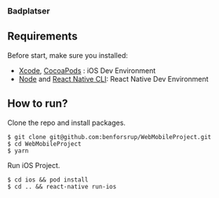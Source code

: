 ### Badplatser

## Requirements
Before start, make sure you installed:
- [Xcode](https://developer.apple.com/xcode/), [CocoaPods](https://cocoapods.org/) : iOS Dev Environment
- [Node](https://nodejs.org) and [React Native CLI](http://facebook.github.io/react-native/docs/getting-started.html): React Native Dev Environment

## How to run?

Clone the repo and install packages.
```shell
$ git clone git@github.com:benforsrup/WebMobileProject.git
$ cd WebMobileProject
$ yarn
```

Run iOS Project.
```shell
$ cd ios && pod install
$ cd .. && react-native run-ios
```
